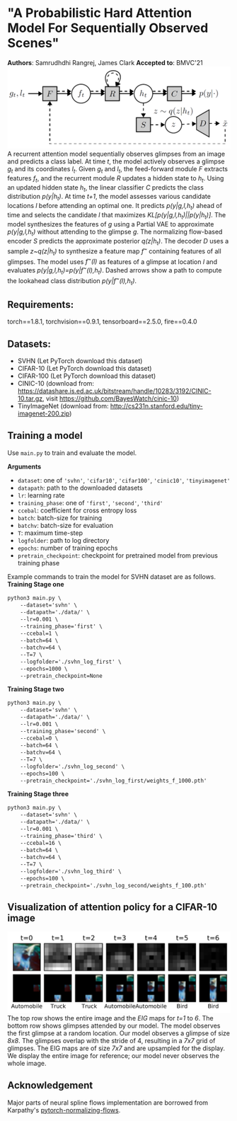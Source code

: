 # "A Probabilistic Hard Attention Model For Sequentially Observed Scenes"
**Authors**: Samrudhdhi Rangrej, James Clark
**Accepted to**: BMVC'21
![framework](./figures/model.png)
A recurrent attention model sequentially observes glimpses from an image and predicts a class label. At time *t*, the model actively observes a glimpse *g<sub>t</sub>* and its coordinates *l<sub>t</sub>*. Given *g<sub>t</sub>* and *l<sub>t</sub>*, the feed-forward module *F* extracts features *f<sub>t</sub>*, and the recurrent module *R* updates a hidden state to *h<sub>t</sub>*. Using an updated hidden state *h<sub>t</sub>*, the linear classifier *C* predicts the class distribution *p(y|h<sub>t</sub>)*. At time *t+1*, the model assesses various candidate locations *l* before attending an optimal one. It predicts *p(y|g,l,h<sub>t</sub>)* ahead of time and selects the candidate *l* that maximizes *KL[p(y|g,l,h<sub>t</sub>)||p(y|h<sub>t</sub>)]*. The model synthesizes the features of *g* using a Partial VAE to approximate *p(y|g,l,h<sub>t</sub>)* without attending to the glimpse *g*. The normalizing flow-based encoder *S* predicts the approximate posterior *q(z|h<sub>t</sub>)*. The decoder *D* uses a sample *z~q(z|h<sub>t</sub>)* to synthesize a feature map *f<sup>~</sup>* containing features of all glimpses. The model uses *f<sup>~</sup>(l)* as features of a glimpse at location *l* and evaluates *p(y|g,l,h<sub>t</sub>)=p(y|f<sup>~</sup>(l),h<sub>t</sub>)*. Dashed arrows show a path to compute the lookahead class distribution *p(y|f<sup>~</sup>(l),h<sub>t</sub>)*.

## Requirements:
torch==1.8.1,
torchvision==0.9.1,
tensorboard==2.5.0,
fire==0.4.0

## Datasets:
* SVHN (Let PyTorch download this dataset)
* CIFAR-10 (Let PyTorch download this dataset)
* CIFAR-100 (Let PyTorch download this dataset)
* CINIC-10 (download from: https://datashare.is.ed.ac.uk/bitstream/handle/10283/3192/CINIC-10.tar.gz, visit https://github.com/BayesWatch/cinic-10)
* TinyImageNet (download from: http://cs231n.stanford.edu/tiny-imagenet-200.zip)

## Training a model
Use `main.py` to train and evaluate the model.

**Arguments**
- `dataset`: one of `'svhn'`, `'cifar10'`, `'cifar100'`, `'cinic10'`, `'tinyimagenet'`
- `datapath`: path to the downloaded datasets
- `lr`: learning rate
- `training_phase`: one of `'first'`, `'second'`, `'third'`
- `ccebal`: coefficient for cross entropy loss
- `batch`: batch-size for training
- `batchv`: batch-size for evaluation
- `T`: maximum time-step
- `logfolder`: path to log directory
- `epochs`: number of training epochs
- `pretrain_checkpoint`: checkpoint for pretrained model from previous training phase

Example commands to train the model for SVHN dataset are as follows.
**Training Stage one**
```shell
python3 main.py \
    --dataset='svhn' \
    --datapath='./data/' \
    --lr=0.001 \
    --training_phase='first' \
    --ccebal=1 \
    --batch=64 \
    --batchv=64 \
    --T=7 \
    --logfolder='./svhn_log_first' \
    --epochs=1000 \
    --pretrain_checkpoint=None
```
**Training Stage two**
```shell
python3 main.py \
    --dataset='svhn' \
    --datapath='./data/' \
    --lr=0.001 \
    --training_phase='second' \
    --ccebal=0 \
    --batch=64 \
    --batchv=64 \
    --T=7 \
    --logfolder='./svhn_log_second' \
    --epochs=100 \
    --pretrain_checkpoint='./svhn_log_first/weights_f_1000.pth'
```
**Training Stage three**
```shell
python3 main.py \
    --dataset='svhn' \
    --datapath='./data/' \
    --lr=0.001 \
    --training_phase='third' \
    --ccebal=16 \
    --batch=64 \
    --batchv=64 \
    --T=7 \
    --logfolder='./svhn_log_third' \
    --epochs=100 \
    --pretrain_checkpoint='./svhn_log_second/weights_f_100.pth'
```

## Visualization of attention policy for a CIFAR-10 image
![example](./figures/example.png)
The top row shows the entire image and the *EIG* maps for *t=1* to *6*. The bottom row shows glimpses attended by our model. The model observes the first glimpse at a random location. Our model observes a glimpse of size *8x8*. The glimpses overlap with the stride of 4, resulting in a *7x7* grid of glimpses. The EIG maps are of size *7x7* and are upsampled for the display. We display the entire image for reference; our model never observes the whole image.

## Acknowledgement
Major parts of neural spline flows implementation are borrowed from Karpathy's [pytorch-normalizing-flows](https://github.com/karpathy/pytorch-normalizing-flows).


